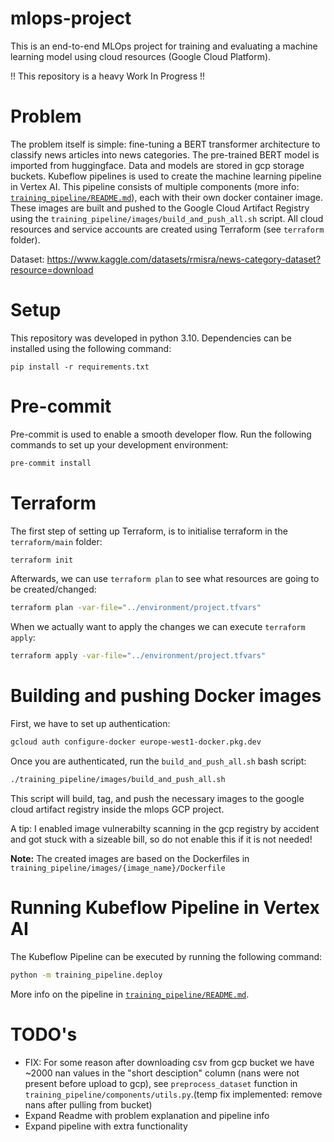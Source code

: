 # mlops-project
This is an end-to-end MLOps project for training and evaluating a machine learning model using cloud resources (Google Cloud Platform).

!! This repository is a heavy Work In Progress !!

# Problem
The problem itself is simple: fine-tuning a BERT transformer architecture to classify news articles into news categories. The pre-trained BERT model is imported from huggingface. Data and models are stored in gcp storage buckets. Kubeflow pipelines is used to create the machine learning pipeline in Vertex AI. This pipeline consists of multiple components (more info: [`training_pipeline/README.md`](./training_pipeline/README.md)), each with their own docker container image. These images are built and pushed to the Google Cloud Artifact Registry using the `training_pipeline/images/build_and_push_all.sh` script. All cloud resources and service accounts are created using Terraform (see `terraform` folder).

Dataset: https://www.kaggle.com/datasets/rmisra/news-category-dataset?resource=download

# Setup
This repository was developed in python 3.10. Dependencies can be installed using the following command:
```
pip install -r requirements.txt
```

# Pre-commit
Pre-commit is used to enable a smooth developer flow. Run the following commands to set up your development environment:
```sh
pre-commit install
```

# Terraform
The first step of setting up Terraform, is to initialise terraform in the `terraform/main` folder:
```sh
terraform init
```
Afterwards, we can use `terraform plan` to see what resources are going to be created/changed:
```sh
terraform plan -var-file="../environment/project.tfvars"
```
When we actually want to apply the changes we can execute `terraform apply`:
```sh
terraform apply -var-file="../environment/project.tfvars"
```

# Building and pushing Docker images
First, we have to set up authentication:
```sh
gcloud auth configure-docker europe-west1-docker.pkg.dev
```

Once you are authenticated, run the `build_and_push_all.sh` bash script:
```sh
./training_pipeline/images/build_and_push_all.sh 
```
This script will build, tag, and push the necessary images to the google cloud artifact registry inside the mlops GCP project. 

A tip: I enabled image vulnerabilty scanning in the gcp registry by accident and got stuck with a sizeable bill, so do not enable this if it is not needed!

**Note:** The created images are based on the Dockerfiles in `training_pipeline/images/{image_name}/Dockerfile`

# Running Kubeflow Pipeline in Vertex AI
The Kubeflow Pipeline can be executed by running the following command:
```sh
python -m training_pipeline.deploy
```

More info on the pipeline in [`training_pipeline/README.md`](training_pipeline/README.md).

# TODO's
- FIX: For some reason after downloading csv from gcp bucket we have ~2000 nan values in the "short desciption" column (nans were not present before upload to gcp), see `preprocess_dataset` function in `training_pipeline/components/utils.py`.(temp fix implemented: remove nans after pulling from bucket)
- Expand Readme with problem explanation and pipeline info
- Expand pipeline with extra functionality
